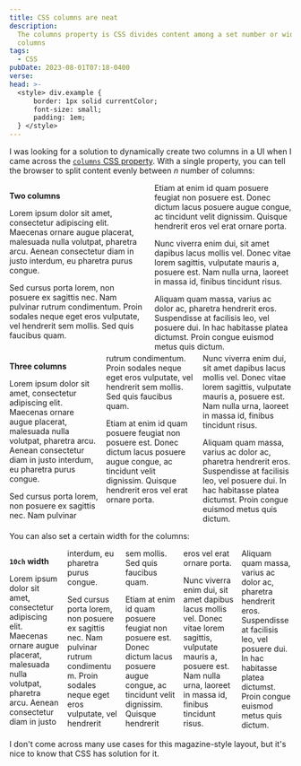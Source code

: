 ```yaml
---
title: CSS columns are neat
description:
  The columns property is CSS divides content among a set number or width of
  columns
tags:
  - CSS
pubDate: 2023-08-01T07:18-0400
verse:
head: >-
  <style> div.example {
      border: 1px solid currentColor;
      font-size: small;
      padding: 1em;
  } </style>
---
```


I was looking for a solution to dynamically create two columns in a UI when I
came across the
[`columns` CSS property](https://developer.mozilla.org/en-US/docs/Web/CSS/columns).
With a single property, you can tell the browser to split content evenly between
_n_ number of columns:

<div class="example stack()" style="columns: 2">

**Two columns**

Lorem ipsum dolor sit amet, consectetur adipiscing elit. Maecenas ornare augue
placerat, malesuada nulla volutpat, pharetra arcu. Aenean consectetur diam in
justo interdum, eu pharetra purus congue.

Sed cursus porta lorem, non posuere ex sagittis nec. Nam pulvinar rutrum
condimentum. Proin sodales neque eget eros vulputate, vel hendrerit sem mollis.
Sed quis faucibus quam.

Etiam at enim id quam posuere feugiat non posuere est. Donec dictum lacus
posuere augue congue, ac tincidunt velit dignissim. Quisque hendrerit eros vel
erat ornare porta.

Nunc viverra enim dui, sit amet dapibus lacus mollis vel. Donec vitae lorem
sagittis, vulputate mauris a, posuere est. Nam nulla urna, laoreet in massa id,
finibus tincidunt risus.

Aliquam quam massa, varius ac dolor ac, pharetra hendrerit eros. Suspendisse at
facilisis leo, vel posuere dui. In hac habitasse platea dictumst. Proin congue
euismod metus quis dictum.

</div>

<div class="example stack()" style="columns: 3">

**Three columns**

Lorem ipsum dolor sit amet, consectetur adipiscing elit. Maecenas ornare augue
placerat, malesuada nulla volutpat, pharetra arcu. Aenean consectetur diam in
justo interdum, eu pharetra purus congue.

Sed cursus porta lorem, non posuere ex sagittis nec. Nam pulvinar rutrum
condimentum. Proin sodales neque eget eros vulputate, vel hendrerit sem mollis.
Sed quis faucibus quam.

Etiam at enim id quam posuere feugiat non posuere est. Donec dictum lacus
posuere augue congue, ac tincidunt velit dignissim. Quisque hendrerit eros vel
erat ornare porta.

Nunc viverra enim dui, sit amet dapibus lacus mollis vel. Donec vitae lorem
sagittis, vulputate mauris a, posuere est. Nam nulla urna, laoreet in massa id,
finibus tincidunt risus.

Aliquam quam massa, varius ac dolor ac, pharetra hendrerit eros. Suspendisse at
facilisis leo, vel posuere dui. In hac habitasse platea dictumst. Proin congue
euismod metus quis dictum.

</div>

You can also set a certain width for the columns:

<div class="example stack()" style="columns: 10ch">

**`10ch` width**

Lorem ipsum dolor sit amet, consectetur adipiscing elit. Maecenas ornare augue
placerat, malesuada nulla volutpat, pharetra arcu. Aenean consectetur diam in
justo interdum, eu pharetra purus congue.

Sed cursus porta lorem, non posuere ex sagittis nec. Nam pulvinar rutrum
condimentum. Proin sodales neque eget eros vulputate, vel hendrerit sem mollis.
Sed quis faucibus quam.

Etiam at enim id quam posuere feugiat non posuere est. Donec dictum lacus
posuere augue congue, ac tincidunt velit dignissim. Quisque hendrerit eros vel
erat ornare porta.

Nunc viverra enim dui, sit amet dapibus lacus mollis vel. Donec vitae lorem
sagittis, vulputate mauris a, posuere est. Nam nulla urna, laoreet in massa id,
finibus tincidunt risus.

Aliquam quam massa, varius ac dolor ac, pharetra hendrerit eros. Suspendisse at
facilisis leo, vel posuere dui. In hac habitasse platea dictumst. Proin congue
euismod metus quis dictum.

</div>

I don't come across many use cases for this magazine-style layout, but it's nice
to know that CSS has solution for it.
